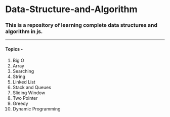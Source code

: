 # Data-Structure-and-Algorithm

### This is a repository of learning complete data structures and algorithm in js.

<hr />
<h4>Topics -</h4>

<ol>
<li>Big O</li>
<li>Array</li>
<li>Searching</li>
<li>String</li>
<li>Linked List</li>
<li>Stack and Queues</li>
<li>Sliding Window</li>
<li>Two Pointer</li>
<li>Greedy</li>
<li>Dynamic Programming</li>
</ol>
